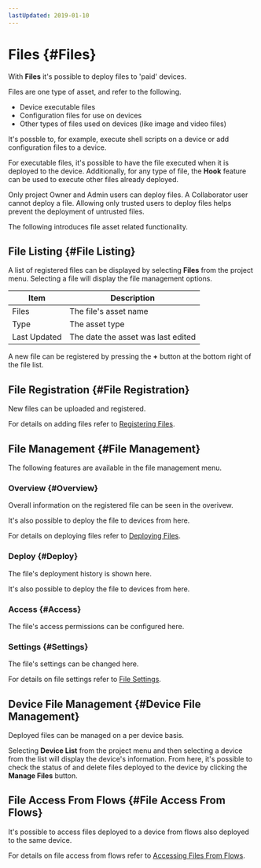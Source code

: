 ```yaml
---
lastUpdated: 2019-01-10
---
```


# Files {#Files}

With **Files** it's possible to deploy files to 'paid' devices.

Files are one type of asset, and refer to the following.

- Device executable files
- Configuration files for use on devices
- Other types of files used on devices (like image and video files)

It's possble to, for example, execute shell scripts on a device or add configuration files to a device.

For executable files, it's possible to have the file executed when it is deployed to the device. Additionally, for any type of file, the **Hook** feature can be used to execute other files already deployed.

Only project Owner and Admin users can deploy files. A Collaborator user cannot deploy a file. Allowing only trusted users to deploy files helps prevent the deployment of untrusted files.

The following introduces file asset related functionality.

## File Listing {#File Listing}

A list of registered files can be displayed by selecting **Files** from the project menu. Selecting a file will display the file management options.

| Item | Description |
| --- | --- |
| Files | The file's asset name |
| Type | The asset type |
| Last Updated | The date the asset was last edited |

A new file can be registered by pressing the **+** button at the bottom right of the file list.

## File Registration {#File Registration}

New files can be uploaded and registered.

For details on adding files refer to [Registering Files](RegisterFile.md).

## File Management {#File Management}

The following features are available in the file management menu.

### Overview {#Overview}

Overall information on the registered file can be seen in the overivew.

It's also possible to deploy the file to devices from here.

For details on deploying files refer to [Deploying Files](DeployFile.md).

### Deploy {#Deploy}

The file's deployment history is shown here.

It's also possible to deploy the file to devices from here.

### Access {#Access}

The file's access permissions can be configured here.

### Settings {#Settings}

The file's settings can be changed here.

For details on file settings refer to [File Settings](FileSettings.md).

## Device File Management {#Device File Management}

Deployed files can be managed on a per device basis.

Selecting **Device List** from the project menu and then selecting a device from the list will display the device's information. From here, it's possible to check the status of and delete files deployed to the device by clicking the **Manage Files** button.

## File Access From Flows {#File Access From Flows}

It's possible to access files deployed to a device from flows also deployed to the same device.

For details on file access from flows refer to [Accessing Files From Flows](AccessFileFromFlow.md).
